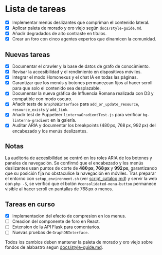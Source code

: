# Lista de tareas

- [x] Implementar menús deslizantes que compriman el contenido lateral.
- [x] Aplicar paleta de morado y oro viejo según `docs/style-guide.md`.
- [x] Añadir degradados de alto contraste en títulos.
- [x] Crear un foro con cinco agentes expertos que dinamicen la comunidad.

## Nuevas tareas

- [x] Documentar el crawler y la base de datos de grafo de conocimiento.
- [x] Revisar la accesibilidad y el rendimiento en dispositivos móviles.
- [x] Integrar el modo Homonexus y el chat IA en todas las páginas.
- [x] Garantizar que los menús y botones permanezcan fijos al hacer scroll para que solo el contenido sea desplazable.
- [x] Documentar la nueva gráfica de Influencia Romana realizada con D3 y compatible con modo oscuro.
- [x] Añadir tests de `GraphDBInterface` para `add_or_update_resource`, `resource_exists` y `add_link`.
- [x] Añadir test de Puppeteer `linternaGradientTest.js` para verificar `bg-linterna-gradient` en la galería.
- [x] Auditar ARIA y documentar los breakpoints (480 px, 768 px, 992 px) del encabezado y los menús deslizantes.

## Notas

La auditoría de accesibilidad se centró en los roles ARIA de los botones y paneles de navegación.
Se confirmó que el encabezado y los menús deslizantes usan puntos de corte de **480 px**, **768 px** y **992 px**,
garantizando que su posición fija no obstaculice la navegación en móviles.
Tras preparar el entorno con `setup_environment.sh` (ver [script_catalog.md](script_catalog.md)) y servir la web con `php -S`, se
verificó que el botón `#consolidated-menu-button` permanece visible al hacer
scroll en pantallas de 768 px o menos.

## Tareas en curso

- [x] Implementacion del efecto de compresion en los menus.
- [ ] Creacion del componente de foro en React.
- [ ] Extension de la API Flask para comentarios.
- [ ] Nuevas pruebas de `GraphDBInterface`.

Todos los cambios deben mantener la paleta de morado y oro viejo sobre fondos de alabastro segun [docs/style-guide.md](style-guide.md).
